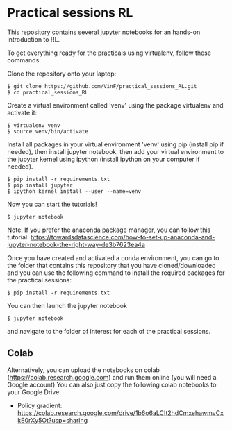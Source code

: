 # Practical sessions RL

This repository contains several jupyter notebooks for an hands-on introduction to RL.

To get everything ready for the practicals using virtualenv, follow these commands:

Clone the repository onto your laptop:
```
$ git clone https://github.com/VinF/practical_sessions_RL.git
$ cd practical_sessions_RL
```

Create a virtual environment called 'venv' using the package virtualenv and activate it:
```
$ virtualenv venv
$ source venv/bin/activate
```

Install all packages in your virtual environment 'venv' using pip (install pip if needed), then install jupyter notebook, then add your virtual environment to the jupyter kernel using ipython (install ipython on your computer if needed).
```
$ pip install -r requirements.txt
$ pip install jupyter
$ ipython kernel install --user --name=venv
```

Now you can start the tutorials!
```
$ jupyter notebook
```



Note: If you prefer the anaconda package manager, you can follow this tutorial:
https://towardsdatascience.com/how-to-set-up-anaconda-and-jupyter-notebook-the-right-way-de3b7623ea4a

Once you have created and activated a conda environment, you can go to the folder that contains this repository that you have cloned/downloaded and you can use the following command to install the required packages for the practical sessions:
```
$ pip install -r requirements.txt
```

You can then launch the jupyter notebook
```
$ jupyter notebook
```
and navigate to the folder of interest for each of the practical sessions.


## Colab

Alternatively, you can upload the notebooks on colab (https://colab.research.google.com) and run them online (you will need a Google account)
You can also just copy the following colab notebooks to your Google Drive:
* Policy gradient: https://colab.research.google.com/drive/1b6o6aLCIt2hdCmxehawmvCxkE0rXy5Ot?usp=sharing

